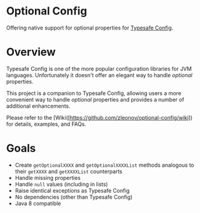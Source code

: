 Optional Config
===============
Offering native support for optional properties for [Typesafe Config](https://github.com/lightbend/config).

Overview
========
Typesafe Config is one of the more popular configuration libraries for JVM languages. Unfortunately it doesn't offer an elegant way to handle _optional_ properties.

This project is a companion to Typesafe Config, allowing users a more convenient way to handle _optional_ properties and provides a number of additional enhancements.

Please refer to the [Wiki([https://github.com/zleonov/optional-config/wiki]) for details, examples, and FAQs.

Goals
=====
- Create `getOptionalXXXX` and `getOptionalXXXXList` methods analogous to their `getXXXX` and `getXXXXList` counterparts
- Handle missing properties
- Handle `null` values (including in lists)
- Raise identical exceptions as Typesafe Config
- No dependencies (other than Typesafe Config)
- Java 8 compatible
